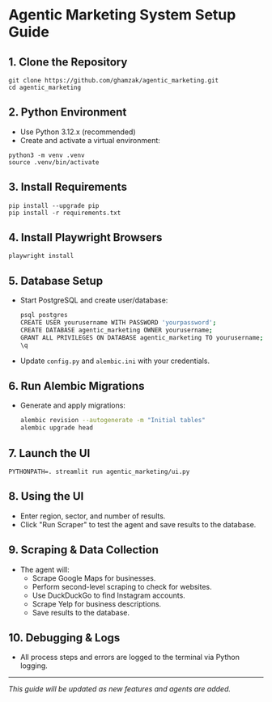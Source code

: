 # Agentic Marketing System Setup Guide

## 1. Clone the Repository
```
git clone https://github.com/ghamzak/agentic_marketing.git
cd agentic_marketing
```

## 2. Python Environment
- Use Python 3.12.x (recommended)
- Create and activate a virtual environment:
```
python3 -m venv .venv
source .venv/bin/activate
```

## 3. Install Requirements
```
pip install --upgrade pip
pip install -r requirements.txt
```

## 4. Install Playwright Browsers
```
playwright install
```

## 5. Database Setup
- Start PostgreSQL and create user/database:
  ```sh
  psql postgres
  CREATE USER yourusername WITH PASSWORD 'yourpassword';
  CREATE DATABASE agentic_marketing OWNER yourusername;
  GRANT ALL PRIVILEGES ON DATABASE agentic_marketing TO yourusername;
  \q
  ```
- Update `config.py` and `alembic.ini` with your credentials.

## 6. Run Alembic Migrations
- Generate and apply migrations:
  ```sh
  alembic revision --autogenerate -m "Initial tables"
  alembic upgrade head
  ```

## 7. Launch the UI
```
PYTHONPATH=. streamlit run agentic_marketing/ui.py
```

## 8. Using the UI
- Enter region, sector, and number of results.
- Click "Run Scraper" to test the agent and save results to the database.


## 9. Scraping & Data Collection
- The agent will:
  - Scrape Google Maps for businesses.
  - Perform second-level scraping to check for websites.
  - Use DuckDuckGo to find Instagram accounts.
  - Scrape Yelp for business descriptions.
  - Save results to the database.

## 10. Debugging & Logs
- All process steps and errors are logged to the terminal via Python logging.
---
*This guide will be updated as new features and agents are added.*
